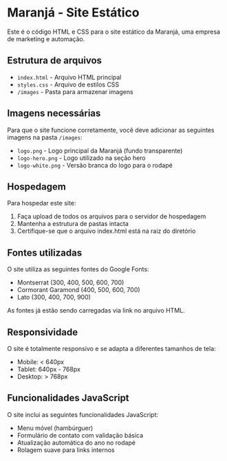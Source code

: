 
# Maranjá - Site Estático

Este é o código HTML e CSS para o site estático da Maranjá, uma empresa de marketing e automação.

## Estrutura de arquivos

- `index.html` - Arquivo HTML principal
- `styles.css` - Arquivo de estilos CSS
- `/images` - Pasta para armazenar imagens

## Imagens necessárias

Para que o site funcione corretamente, você deve adicionar as seguintes imagens na pasta `/images`:

- `logo.png` - Logo principal da Maranjá (fundo transparente)
- `logo-hero.png` - Logo utilizado na seção hero
- `logo-white.png` - Versão branca do logo para o rodapé

## Hospedagem

Para hospedar este site:

1. Faça upload de todos os arquivos para o servidor de hospedagem
2. Mantenha a estrutura de pastas intacta
3. Certifique-se que o arquivo index.html está na raiz do diretório

## Fontes utilizadas

O site utiliza as seguintes fontes do Google Fonts:
- Montserrat (300, 400, 500, 600, 700)
- Cormorant Garamond (400, 500, 600, 700)
- Lato (300, 400, 700, 900)

As fontes já estão sendo carregadas via link no arquivo HTML.

## Responsividade

O site é totalmente responsivo e se adapta a diferentes tamanhos de tela:
- Mobile: < 640px
- Tablet: 640px - 768px
- Desktop: > 768px

## Funcionalidades JavaScript

O site inclui as seguintes funcionalidades JavaScript:
- Menu móvel (hambúrguer)
- Formulário de contato com validação básica
- Atualização automática do ano no rodapé
- Rolagem suave para links internos
